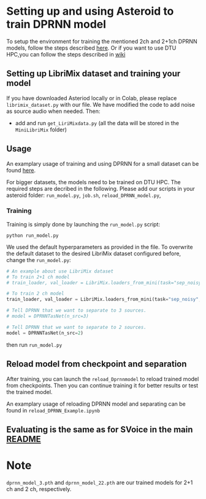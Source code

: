 # Setting up and using Asteroid to train DPRNN model

To setup the environment for training the mentioned 2ch and 2+1ch DPRNN models, follow the steps described [here](https://github.com/asteroid-team/asteroid). Or if you want to use DTU HPC,you can follow the steps described in [wiki](https://github.com/AnnaGr-Git/DL_Denoising_SpeechSeparation/wiki)

## Setting up LibriMix dataset and training your model

If you have downloaded Asteriod locally or in Colab, please replace `librimix_dataset.py` with our file. We have modified the code to add noise as source audio when needed. Then:

* add and run `get_LiriMixdata.py` (all the data will be stored in the `MiniLibriMix` folder)

## Usage

An examplary usage of training and using DPRNN for a small dataset can be found [here](https://github.com/AnnaGr-Git/DL_Denoising_SpeechSeparation/blob/main/Train_SVoice_Example.ipynb).

For bigger datasets, the models need to be trained on DTU HPC. The required steps are decribed in the following. Please add our scripts in your asteroid folder: `run_model.py`, `job.sh`, `reload_DPRNN_model.py`, 

### Training
Training is simply done by launching the `run_model.py` script:

```
python run_model.py
```

 We used the default hyperparameters as provided in the file. To overwrite the default dataset to the desired LibriMix dataset configured before, change the `run_model.py`:

``` python
# An example about use LibriMix dataset
# To train 2+1 ch model 
# train_loader, val_loader = LibriMix.loaders_from_mini(task="sep_noisy", batch_size=16, n_src=3)

# To train 2 ch model
train_loader, val_loader = LibriMix.loaders_from_mini(task="sep_noisy", batch_size=16, n_src=2)

# Tell DPRNN that we want to separate to 3 sources.
# model = DPRNNTasNet(n_src=3)

# Tell DPRNN that we want to separate to 2 sources.
model = DPRNNTasNet(n_src=2)

```
then run `run_model.py`


## Reload model from checkpoint and separation

After training, you can launch the `reload_Dprnnmodel` to reload trained model from checkpoints. Then you can continue training it for better results or test the trained model.

An examplary usage of reloading DPRNN model and separating can be found in `reload_DPRNN_Example.ipynb`

## Evaluating is the same as for SVoice in the main [README](https://github.com/AnnaGr-Git/DL_Denoising_SpeechSeparation/blob/main/README.md)



# Note
`dprnn_model_3.pth` and `dprnn_model_22.pth` are our trained models for 2+1 ch and 2 ch, respectively. 
